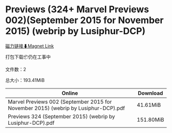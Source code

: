 # Previews (324+ Marvel Previews 002)(September 2015 for November 2015) (webrip by Lusiphur-DCP)

[磁力链接⬇Magnet Link](magnet:?xt=urn:btih:e85c74167691a32d809411d41d703713af865ab5&dn=Previews%20%28324%2B%20Marvel%20Previews%20002%29%28September%202015%20for%20November%202015%29%20%28webrip%20by%20Lusiphur-DCP%29)

打包下载📦仍在工事中

文件数：2

总大小：193.41MiB

Online | Download
--- | ---
Marvel Previews 002 (September 2015 for November 2015) (webrip by Lusiphur-DCP).pdf | 41.61MiB
Previews 324 (September 2015) (webrip by Lusiphur-DCP).pdf | 151.80MiB